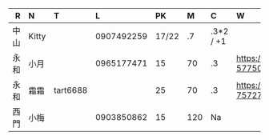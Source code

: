 | **R**| N | T | L | PK | M | C | W |
|---------:|:------|:------|:------|:------| :------| :------| :------|
| 中山 | Kitty |          | 0907492259 | 17/22 | .7  | .3*2 / +1 |  |
| 永和 | 小月  |  		  | 0965177471 | 15    | 70  | .3        | https://www.jkforum.net/thread-5775095-5-1.html |
| 永和 | 霜霜  | tart6688 |            | 25    | 70  | .3        | https://www.jkforum.net/thread-7572766-1-1.html |
| 西門 | 小梅  |          | 0903850862 | 15    | 120 | Na        |  |

